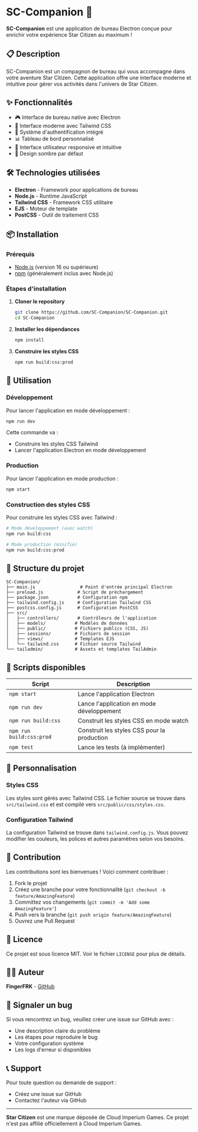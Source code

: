 # SC-Companion 🚀

**SC-Companion** est une application de bureau Electron conçue pour enrichir votre expérience Star Citizen au maximum !

## 📋 Description

SC-Companion est un compagnon de bureau qui vous accompagne dans votre aventure Star Citizen. Cette application offre une interface moderne et intuitive pour gérer vos activités dans l'univers de Star Citizen.

## ✨ Fonctionnalités

- 🎮 Interface de bureau native avec Electron
- 🎨 Interface moderne avec Tailwind CSS
- 🔐 Système d'authentification intégré
- 📊 Tableau de bord personnalisé
- 🎯 Interface utilisateur responsive et intuitive
- 🌙 Design sombre par défaut

## 🛠️ Technologies utilisées

- **Electron** - Framework pour applications de bureau
- **Node.js** - Runtime JavaScript
- **Tailwind CSS** - Framework CSS utilitaire
- **EJS** - Moteur de template
- **PostCSS** - Outil de traitement CSS

## 📦 Installation

### Prérequis

- [Node.js](https://nodejs.org/) (version 16 ou supérieure)
- [npm](https://www.npmjs.com/) (généralement inclus avec Node.js)

### Étapes d'installation

1. **Cloner le repository**

   ```bash
   git clone https://github.com/SC-Companion/SC-Companion.git
   cd SC-Companion
   ```

2. **Installer les dépendances**

   ```bash
   npm install
   ```

3. **Construire les styles CSS**
   ```bash
   npm run build:css:prod
   ```

## 🚀 Utilisation

### Développement

Pour lancer l'application en mode développement :

```bash
npm run dev
```

Cette commande va :

- Construire les styles CSS Tailwind
- Lancer l'application Electron en mode développement

### Production

Pour lancer l'application en mode production :

```bash
npm start
```

### Construction des styles CSS

Pour construire les styles CSS avec Tailwind :

```bash
# Mode développement (avec watch)
npm run build:css

# Mode production (minifié)
npm run build:css:prod
```

## 📁 Structure du projet

```
SC-Companion/
├── main.js                 # Point d'entrée principal Electron
├── preload.js             # Script de préchargement
├── package.json           # Configuration npm
├── tailwind.config.js     # Configuration Tailwind CSS
├── postcss.config.js      # Configuration PostCSS
├── src/
│   ├── controllers/       # Contrôleurs de l'application
│   ├── models/           # Modèles de données
│   ├── public/           # Fichiers publics (CSS, JS)
│   ├── sessions/         # Fichiers de session
│   ├── views/            # Templates EJS
│   └── tailwind.css      # Fichier source Tailwind
└── tailadmin/            # Assets et templates TailAdmin
```

## 🔧 Scripts disponibles

| Script                   | Description                                 |
| ------------------------ | ------------------------------------------- |
| `npm start`              | Lance l'application Electron                |
| `npm run dev`            | Lance l'application en mode développement   |
| `npm run build:css`      | Construit les styles CSS en mode watch      |
| `npm run build:css:prod` | Construit les styles CSS pour la production |
| `npm test`               | Lance les tests (à implémenter)             |

## 🎨 Personnalisation

### Styles CSS

Les styles sont gérés avec Tailwind CSS. Le fichier source se trouve dans `src/tailwind.css` et est compilé vers `src/public/css/styles.css`.

### Configuration Tailwind

La configuration Tailwind se trouve dans `tailwind.config.js`. Vous pouvez modifier les couleurs, les polices et autres paramètres selon vos besoins.

## 🤝 Contribution

Les contributions sont les bienvenues ! Voici comment contribuer :

1. Fork le projet
2. Créez une branche pour votre fonctionnalité (`git checkout -b feature/AmazingFeature`)
3. Committez vos changements (`git commit -m 'Add some AmazingFeature'`)
4. Push vers la branche (`git push origin feature/AmazingFeature`)
5. Ouvrez une Pull Request

## 📝 Licence

Ce projet est sous licence MIT. Voir le fichier `LICENSE` pour plus de détails.

## 👨‍💻 Auteur

**FingerFRK** - [GitHub](https://github.com/FingerFRK)

## 🐛 Signaler un bug

Si vous rencontrez un bug, veuillez créer une issue sur GitHub avec :

- Une description claire du problème
- Les étapes pour reproduire le bug
- Votre configuration système
- Les logs d'erreur si disponibles

## 📞 Support

Pour toute question ou demande de support :

- Créez une issue sur GitHub
- Contactez l'auteur via GitHub

---

**Star Citizen** est une marque déposée de Cloud Imperium Games. Ce projet n'est pas affilié officiellement à Cloud Imperium Games.
